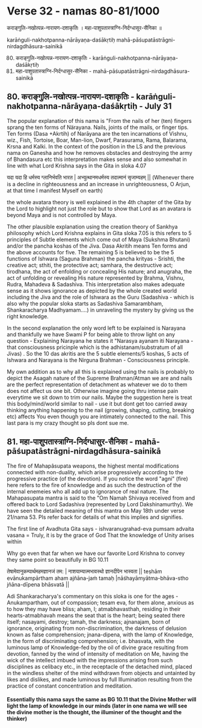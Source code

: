 # Verse 32 - namas 80-81/1000

कराङ्गुलि-नखोत्पन्न-नारायण-दशाकृतिः ।
महा-पाशुपतास्त्राग्नि-निर्दग्धासुर-सैनिका ॥ 

karāṅguli-nakhotpanna-nārāyaṇa-daśākṛtiḥ 
mahā-pāśupatāstrāgni-nirdagdhāsura-sainikā 

80. कराङ्गुलि-नखोत्पन्न-नारायण-दशाकृतिः - karāṅguli-nakhotpanna-nārāyaṇa-daśākṛtiḥ 
81. महा-पाशुपतास्त्राग्नि-निर्दग्धासुर-सैनिका - mahā-pāśupatāstrāgni-nirdagdhāsura-sainikā


## 80. कराङ्गुलि-नखोत्पन्न-नारायण-दशाकृतिः - karāṅguli-nakhotpanna-nārāyaṇa-daśākṛtiḥ - July 31

The popular explanation of this nama is "From the nails of her (ten) fingers sprang the ten forms of Närayana. Nails, joints of the mails, or finger tips. Ten forms (Dasa +Akrtih) of Narāyana are the ten incarnations of Vishnu, wiz., Fish, Tortoise, Boar, Man-lion, Dwarf, Parasurama, Rama, Balarama, Krsna and Kalki. In the context of the position in the LS and the previous nama on Ganesha and how he removes obstacles and destroying the army of Bhandasura etc this interpretation makes sense and also somewhat in line with what Lord Krishna says in the Gita in sloka 4.07 

यदा यदा हि धर्मस्य ग्लानिर्भवति भारत |
अभ्युत्थानमधर्मस्य तदात्मानं सृजाम्यहम् ||
(Whenever there is a decline in righteousness and an increase in unrighteousness, O Arjun, at that time I manifest Myself on earth) 

the whole avatara theory is well explained in the 4th chapter of the Gita by the Lord to highlight not just the role but to show that Lord as an avatara is beyond Maya and is not controlled by Maya. 

The other plausible explanation using the creation theory of Sankhya philosophy which Lord Krishna explains in Gita sloka 7.05 is this refers to 5 principles of Subtle elements which come out of Maya (Sukshma Bhutani) and/or the pancha koshas of the Jiva. Dasa Akritih means Ten forms and the above accounts for five.  The remaining 5 is believed to be the 5 functions of Ishwara (Saguna Brahman) the pancha krityas - Srishti, the creative act; sthiti, the protective act; samhara, the destructive act; tirodhana, the act of enfolding or concealing His nature; and anugraha, the act of unfolding or revealing His nature represented by Brahma, Vishnu, Rudra, Mahadeva & Sadashiva.  This interpretation also makes adequate sense as it shows ignorance as depicted by the whole created world including the Jiva and the role of Ishwara as the Guru (Sadashiva - which is also why the popular sloka starts as Sadashiva Samarambham, Shankaracharya Madhyamam....)  in unraveling the mystery by giving us the right knowledge. 

In the second explanation the only word left to be explained is Narayana and thankfully we have Swami P for being able to throw light on any question - Explaining Narayana he states it "Narasya ayanam iti Narayana - that consciousness pricinple which is the adhistanam/substratum of all Jivas) . So the 10 das akritis are the 5 subtle elements/5 koshas, 5 acts of Ishwara and Narayana is the Nirguna Brahman - Consciousness principle. 

My own addition as to why all this is explained using the nails is probably to depict the Asagah nature of the Supreme Brahman/Atman we are and nails are the perfect representation of detachment as whatever we do to them does not affect us one bit.  Otherwise imagine going thru intense pain everytime we sit down to trim our nails. Maybe the suggestion here is treat this body/mind/world similar to nail - use it but dont get too carried away thinking anything happening to the nail (growing, shaping, cutting, breaking etc) affects You even though you are intimately connected to the nail.  This last para is my crazy thought so pls dont sue me.

## 81. महा-पाशुपतास्त्राग्नि-निर्दग्धासुर-सैनिका - mahā-pāśupatāstrāgni-nirdagdhāsura-sainikā

The fire of Mahapâsupata weapons, the highest mental modifications connected with non-duality, which arise progressively according to the progressive practice (of the devotion). If you notice the word "agni" (fire) here refers to the fire of knowledge and as such the destruction of the internal enemeies who all add up to ignorance of real nature. The Mahapasupata mantra is said to the "Om Namah Shivaya received from and offered back to Lord Sadashiva (represented by Lord Dakshinamurthy). We have seen the detailed meaning of this mantra on May 18th under verse 21/nama 53. Pls refer back for details of what this implies and signifies.

The first line of Avadhuta Gita says - ishvaranugrahad-eva pumsam advaita vasana = Truly, it is by the grace of God
That the knowledge of Unity arises within

Why go even that far when we have our favorite Lord Krishna to convey they same point so beautifully in BG 10.11 

तेषामेवानुकम्पार्थमहमज्ञानजं तम: | नाशयाम्यात्मभावस्थो ज्ञानदीपेन भास्वता ||
teṣhām evānukampārtham aham ajñāna-jaṁ tamaḥ |nāśhayāmyātma-bhāva-stho jñāna-dīpena bhāsvatā ||

Adi Shankaracharya's commentary on this sloka is one for the ages - Anukampartham, out of compassion; tesam eva, for them alone, anxious as to how they may have bliss; aham, I; atmabhavasthah, residing in their hearts-atmabhavah means the seat that is the heart; being seated there itself; nasayami, destroy; tamah, the darkness; ajnanajam, born of ignorance, originating from non-discrimination, the darkness of delusion known as false comprehension; jnana-dipena, with the lamp of Knowledge, in the form of discriminating comprehension; i.e. bhasvata, with the luminous lamp of Knowledge-fed by the oil of divine grace resulting from devotion, fanned by the wind of intensity of meditation on Me, having the wick of the intellect imbued with the impressions arising from such disciplines as celibacy etc., in the receptacle of the detached mind, placed in the windless shelter of the mind withdrawn from objects and untainted by likes and dislikes, and made luminous by full Illumination resulting from the practice of constant concentration and meditation.

#### Essentially this nama says the same as BG 10.11 that the Divine Mother will light the lamp of knowledge in our minds (later in one nama we will see the divine mother is the thought, the illuminer of the thought and the thinker)

